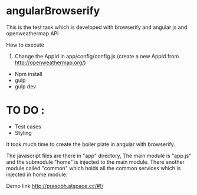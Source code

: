 # angularBrowserify

This is the test task which is developed with browserify and angular js and openweathermap API

How to execute

1) Change the AppId in app/config/config.js (create a new AppId from http://openweathermap.org/)

* Npm install
* gulp
* gulp dev

# TO DO : 
* Test cases
* Styling

It took much time to create the boiler plate in angular with browserify. 

The javascript files are there in "app" directory, The main module is "app.js" and the submodule "home" is injected to the main module.
There another module called "common" which holds all the common services which is injected in home module.

Demo link http://prasobh.atspace.cc/#!/
